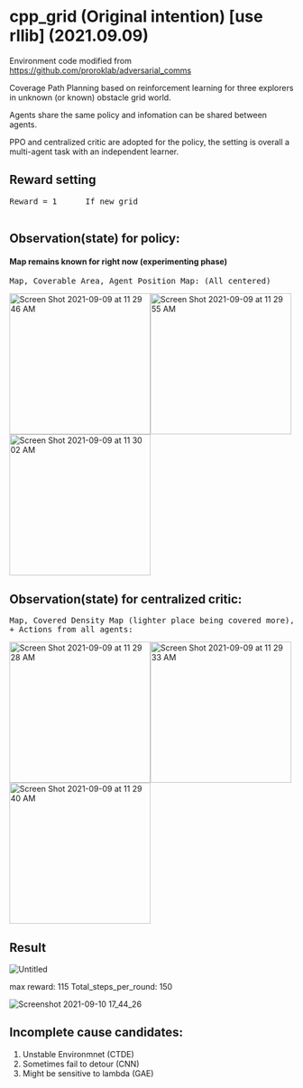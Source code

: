 # cpp_grid (Original intention) [use rllib] (2021.09.09)
Environment code modified from https://github.com/proroklab/adversarial_comms

Coverage Path Planning based on reinforcement learning for three explorers in unknown (or known) obstacle grid world.

Agents share the same policy and infomation can be shared between agents.

PPO and centralized critic are adopted for the policy, the setting is overall a multi-agent task with an independent learner. 

## Reward setting
<pre>
Reward = 1      If new grid

</pre>
## Observation(state) for policy:
#### Map remains known for right now (experimenting phase) 
<pre>
Map, Coverable Area, Agent Position Map: (All centered)     
</pre>
<img width="250" alt="Screen Shot 2021-09-09 at 11 29 46 AM" src="https://user-images.githubusercontent.com/64893909/132617931-683e64cd-63a5-479d-8237-b274ea8e352f.png"><img width="250" alt="Screen Shot 2021-09-09 at 11 29 55 AM" src="https://user-images.githubusercontent.com/64893909/132617956-164f1a8a-38e2-4a50-afc5-215735a88219.png"><img width="250" alt="Screen Shot 2021-09-09 at 11 30 02 AM" src="https://user-images.githubusercontent.com/64893909/132617962-11f50c5d-2f5b-4905-9c8b-d8d3db8d0684.png">

## Observation(state) for centralized critic:
<pre>
Map, Covered Density Map (lighter place being covered more), Agent Position Map
+ Actions from all agents:
</pre>
<img width="250" alt="Screen Shot 2021-09-09 at 11 29 28 AM" src="https://user-images.githubusercontent.com/64893909/132618071-8060f88a-ad6c-4f2a-a14e-959aa2b3c55c.png"><img width="250" alt="Screen Shot 2021-09-09 at 11 29 33 AM" src="https://user-images.githubusercontent.com/64893909/132618074-121eaeee-5cf2-440d-8a79-51dddf232b5b.png"><img width="250" alt="Screen Shot 2021-09-09 at 11 29 40 AM" src="https://user-images.githubusercontent.com/64893909/132618080-1fe7f18a-df0e-4c73-b3b4-c0c07ef68417.png">

## Result

![Untitled](https://user-images.githubusercontent.com/64893909/132844660-1924d69f-021a-4e59-bc3c-6e733a348ad0.gif)

max reward: 115
Total_steps_per_round: 150

![Screenshot 2021-09-10 17_44_26](https://user-images.githubusercontent.com/64893909/132844721-91ad5c95-225e-41a7-b7d0-fb75ff91fb30.png)

## Incomplete cause candidates:

1. Unstable Environmnet (CTDE)
2. Sometimes fail to detour (CNN)
3. Might be sensitive to lambda (GAE)
